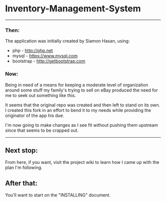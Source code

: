 # Inventory-Management-System 

___

### Then:

The application was initially created by Siamon Hasan, using:
 * php - http://php.net
 * mysql - https://www.mysql.com
 * bootstrap - http://getbootstrap.com

### Now:

Being in need of a means for keeping a moderate level of organization around some stuff my family's trying to sell on eBay produced the need for me to seek out something like this.

It seems that the original repo was created and then left to stand on its own.
I created this fork in an effort to bend it to my needs while providing the originator of the app his due.

I'm now going to make changes as I see fit without pushing them upstream since that seems to be crapped out.

___

## Next stop:

From here, if you want, visit the project wiki to learn how I came up with the plan I'm following.

## After that:

You'll want to start on the "INSTALLING" document.
